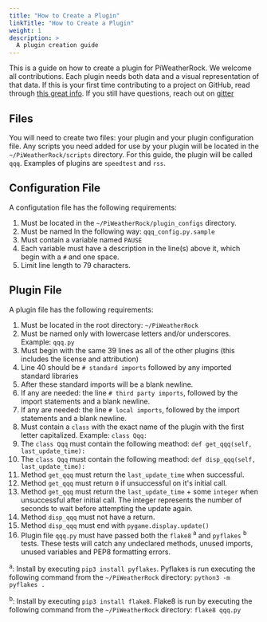 ```yaml
---
title: "How to Create a Plugin"
linkTitle: "How to Create a Plugin"
weight: 1
description: >
  A plugin creation guide
---
```


This is a guide on how to create a plugin for PiWeatherRock. We welcome all contributions. Each plugin needs both data and a visual representation of that data. If this is your first time contributing to a project on GitHub, read through [this great info](https://piweatherrock.technicalissues.us/docs/contribution-guidelines/). If you still have questions, reach out on [gitter](https://gitter.im/PiWeatherRock/community)

## Files
You will need to create two files: your plugin and your plugin configuration file. Any scripts you need added for use by your plugin will be located in the `~/PiWeatherRock/scripts` directory. For this guide, the plugin will be called `qqq`. Examples of plugins are `speedtest` and `rss`.


## Configuration File
A configutation file has the following requirements:
1. Must be located in the `~/PiWeatherRock/plugin_configs` directory.
2. Must be named ln the following way: `qqq_config.py.sample`
3. Must contain a variable named `PAUSE`
4. Each variable must have a description in the line(s) above it, which begin with a `#` and one space.
5. Limit line length to 79 characters.

## Plugin File
A plugin file has the following requirements:
1. Must be located in the root directory: `~/PiWeatherRock`
2. Must be named only with lowercase letters and/or underscores. Example: `qqq.py`
3. Must begin with the same 39 lines as all of the other plugins (this includes the license and attribution)
4. Line 40 should be `# standard imports` followed by any imported standard libraries
5. After these standard imports will be a blank newline.
6. If any are needed: the line `# third party imports`, followed by the import statements and a blank newline.
7. If any are needed: the line `# local imports`, followed by the import statements and a blank newline.
8. Must contain a `class` with the exact name of the plugin with the first letter capitalized. Example: `class Qqq:`
9. The `class Qqq` must contain the following meathod: `def get_qqq(self, last_update_time):`
9. The `class Qqq` must contain the following meathod: `def disp_qqq(self, last_update_time):`
11. Method `get_qqq` must return the `last_update_time` when successful.
12. Method `get_qqq` must return `0` if unsuccessful on it's initial call.
13. Method `get_qqq` must return the `last_update_time` + some `integer` when unsuccessful after initial call. The integer represents the number of seconds to wait before attempting the update again.
14. Method `disp_qqq` must not have a return.
15. Method `disp_qqq` must end with `pygame.display.update()`
16. Plugin file `qqq.py` must have passed both the `flake8` <sup>a</sup> and `pyflakes` <sup>b</sup> tests. These tests will catch any undeclared methods, unused imports, unused variables and PEP8 formatting errors.


<sup>a</sup>: Install by executing `pip3 install pyflakes`. Pyflakes is run executing the following command from the `~/PiWeatherRock` directory: `python3 -m pyflakes .`

<sup>b</sup>: Install by executing `pip3 install flake8`. Flake8 is run by executing the following command from the `~/PiWeatherRock` directory: `flake8 qqq.py`
